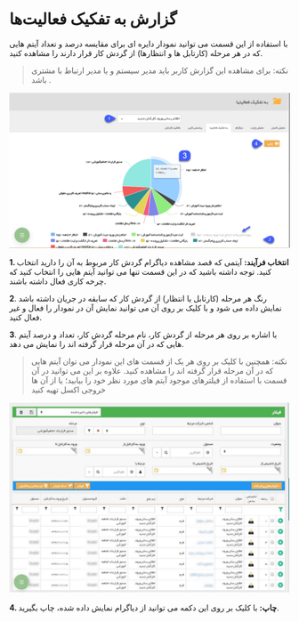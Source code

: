 # گزارش به تفکیک فعالیت‌ها

با استفاده از این قسمت می توانید نمودار دایره ای برای مقایسه درصد و تعداد آیتم هایی که در هر مرحله (کارتابل ها و انتظارها) از گردش کار قرار دارند را مشاهده کنید. 

> نکته: برای مشاهده این گزارش کاربر باید مدیر سیستم و یا مدیر ارتباط با مشتری باشد .  

![](Actionbase1.png)

**1. انتخاب فرآیند:** آیتمی که قصد مشاهده دیاگرام گردش کار مربوط به آن را دارید انتخاب کنید. توجه داشته باشید که در این قسمت تنها می توانید آیتم هایی را انتخاب کنید که چرخه کاری فعال داشته باشند.

**2**. رنگ هر مرحله (کارتابل یا انتظار) از گردش کار که سابقه در جریان داشته باشد نمایش داده می شود و با کلیک بر روی آن می توانید نمایش آن در نمودار را فعال و غیر فعال کنید.

 
**3**. با اشاره بر روی هر مرحله از گردش کار، نام مرحله گردش کار، تعداد و درصد آیتم هایی که در آن مرحله قرار گرفته اند را نمایش می دهد. 

> نکته: همچنین با کلیک بر روی هر یک از قسمت های این نمودار می توان آیتم هایی که در آن مرحله قرار گرفته اند را مشاهده کنید. علاوه بر این می توانید در آن قسمت با استفاده از فیلترهای موجود آیتم های مورد نظر خود را بیابید؛ یا از آن ها خروجی اکسل تهیه کنید


![](Actionbase2.png)

**4. چاپ:** با کلیک بر روی این دکمه می توانید از دیاگرام نمایش داده شده، چاپ بگیرید.



